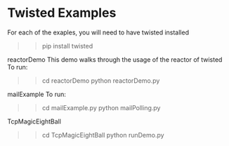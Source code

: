 # Twisted Examples

For each of the exaples, you will need to have twisted installed
>> pip install twisted

reactorDemo
This demo walks through the usage of the reactor of twisted
To run:
>>cd reactorDemo
>>python reactorDemo.py

mailExample
To run:
>>cd mailExample.py
>>python mailPolling.py

TcpMagicEightBall
>>cd TcpMagicEightBall
>>python runDemo.py

